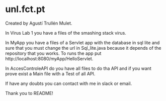 # unl.fct.pt
Created by Agustí Trullén Mulet.

In Virus Lab 1 you have a files of the smashing stack virus.

In MyApp you have a files of a Servlet app with the database in sql lite and sure that you must change the url in Sql_lite.java because it 
depends of the repository that you works. To runs the app put http://localhost:8080/myApp/HelloServlet. 

In AccesControleAPI do you have all files to do tha API and if  you want prove exist a Main file with a Test of all API.

If have any doubts you can contact with me in slack or email.

Thank you to README!

